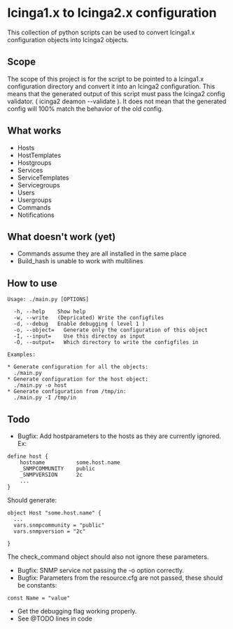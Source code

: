 # Icinga1.x to Icinga2.x configuration

This collection of python scripts can be used to convert Icinga1.x configuration objects into Icinga2 objects.

## Scope

The scope of this project is for the script to be pointed to a Icinga1.x configuration directory and convert it into an Icinga2 configuration.
This means that the generated output of this script must pass the Icinga2 config validator. ( icinga2 deamon --validate ).
It does not mean that the generated config will 100% match the behavior of the old config.

## What works

- Hosts
- HostTemplates
- Hostgroups
- Services
- ServiceTemplates
- Servicegroups
- Users
- Usergroups
- Commands
- Notifications

## What doesn't work (yet)

- Commands assume they are all installed in the same place
- Build_hash is unable to work with multilines

## How to use

```
Usage: ./main.py [OPTIONS]

  -h, --help    Show help
  -w, --write   (Depricated) Write the configfiles
  -d, --debug   Enable debugging ( level 1 )
  -o, --object=   Generate only the configuration of this object
  -I, --input=    Use this directoy as input
  -O, --output=   Which directory to write the configfiles in

Examples:

* Generate configuration for all the objects:
  ./main.py
* Generate configuration for the host object:
  ./main.py -o host
* Generate configuration from /tmp/in:
  ./main.py -I /tmp/in

```

## Todo

- Bugfix: Add hostparameters to the hosts as they are currently ignored.
  Ex:
```
define host {
    hostname          some.host.name
    _SNMPCOMMUNITY    public
    _SNMPVERSION      2c
    ...
}
```

Should generate:

```
object Host "some.host.name" {
  ...
  vars.snmpcommunity = "public"
  vars.snmpversion = "2c"

}
```

The check_command object should also not ignore these parameters.

- Bugfix: SNMP service not passing the -o option correctly.
- Bugfix: Parameters from the resource.cfg are not passed, these should be constants:

```
const Name = "value"
```

- Get the debugging flag working properly.
- See @TODO lines in code
